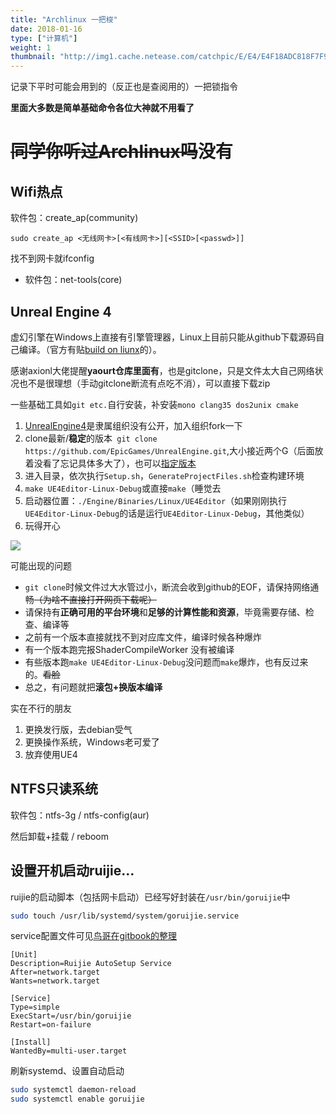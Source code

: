 ```yaml
---
title: "Archlinux 一把梭"
date: 2018-01-16
type: ["计算机"]
weight: 1
thumbnail: "http://img1.cache.netease.com/catchpic/E/E4/E4F18ADC818F7F9F273DDD7E7AD97623.png"
---
```


记录下平时可能会用到的（反正也是查阅用的）一把锁指令

**里面大多数是简单基础命令各位大神就不用看了**

# ~~同学你听过Archlinux吗~~没有

## Wifi热点

软件包：create_ap(community)

```
sudo create_ap <无线网卡>[<有线网卡>][<SSID>[<passwd>]]
```

找不到网卡就ifconfig
  - 软件包：net-tools(core)

## Unreal Engine 4

虚幻引擎在Windows上直接有引擎管理器，Linux上目前只能从github下载源码自己编译。（官方有贴[build on liunx](https://wiki.unrealengine.com/Building_On_Linux)的）。

感谢axionl大佬提醒**yaourt仓库里面有**，也是gitclone，只是文件太大自己网络状况也不是很理想（手动gitclone断流有点吃不消），可以直接下载zip

一些基础工具如``git etc.``自行安装，补安装``mono clang35 dos2unix cmake``

1. [UnrealEngine4](https://github.com/EpicGames/UnrealEngine)是隶属组织没有公开，加入组织fork一下
2. clone最新/**稳定**的版本`` git clone https://github.com/EpicGames/UnrealEngine.git``,大小接近两个G（后面放着没看了忘记具体多大了），也可以[指定版本](https://wiki.unrealengine.com/Building_On_Linux#Building)
3. 进入目录，依次执行``Setup.sh``，``GenerateProjectFiles.sh``检查构建环境
4. ``make UE4Editor-Linux-Debug``或直接``make``（睡觉去
5. 启动器位置：``./Engine/Binaries/Linux/UE4Editor``（如果刚刚执行``UE4Editor-Linux-Debug``的话是运行``UE4Editor-Linux-Debug``，其他类似）
6. 玩得开心

![](http://i1.sinaimg.cn/gm/2013/0607/U9866P115DT20130607160927.jpg)

可能出现的问题

- ``git clone``时候文件过大水管过小，断流会收到github的EOF，请保持网络通畅~~（为啥不直接打开网页下载呢）~~
- 请保持有**正确可用的平台环境**和**足够的计算性能和资源**，毕竟需要存储、检查、编译等
- 之前有一个版本直接就找不到对应库文件，编译时候各种爆炸
- 有一个版本跑完报ShaderCompileWorker 没有被编译
- 有些版本跑``make UE4Editor-Linux-Debug``没问题而``make``爆炸，也有反过来的。~~看脸~~
- 总之，有问题就把**滚包+换版本编译**

实在不行的朋友

1. 更换发行版，去debian受气
2. 更换操作系统，Windows老可爱了
3. 放弃使用UE4

## NTFS只读系统

软件包：ntfs-3g / ntfs-config(aur)

然后卸载+挂载 / reboom

## 设置开机启动ruijie…

ruijie的启动脚本（包括网卡启动）已经写好封装在``/usr/bin/goruijie``中

```sh
sudo touch /usr/lib/systemd/system/goruijie.service
```

service配置文件可见[鸟哥在gitbook的整理](https://wizardforcel.gitbooks.io/vbird-linux-basic-4e/content/150.html)

```
[Unit]
Description=Ruijie AutoSetup Service
After=network.target
Wants=network.target

[Service]
Type=simple
ExecStart=/usr/bin/goruijie
Restart=on-failure

[Install]
WantedBy=multi-user.target
```

刷新systemd、设置自动启动
```sh
sudo systemctl daemon-reload
sudo systemctl enable goruijie
```
